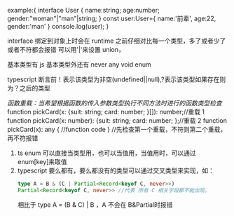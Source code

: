 example:{
interface User {
name:string;
age:number;
gender:"woman"|"man"|string;
}
const user:User={
name:'前辈',
age:22,
gender:'man'
}
console.log(user);
}

interface 绑定到对象上时会在 runtime 之前仔细对比每一个类型，多了或者少了或者不符都会报错
可以用'|'来设置 union，

基本类型有 js 基本类型外还有
never any void enum

typescript 断言前！表示该类型为非空(undefined||null),?表示该类型如果存在则为？之后的类型

_函数重载：当希望根据函数的传入参数类型执行不同方法时进行的函数类型检查_
function pickCard(x: {suit: string; card: number; }[]): number;//重载 1
function pickCard(x: number): {suit: string; card: number; };//重载 2
function pickCard(x): any {
//function code
}
//先检查第一个重载，不符则第二个重载，再不符报错

1. ts enum 可以直接当类型用，也可以当值用，当值用时，可以通过 enum[key]来取值
2. typescript 要么都有，要么都没有的类型可以通过交叉类型来实现，如：
   ```ts
   type A = B & (C | Partial<Record<keyof C, never>>)
   Partial<Record<keyof C, never>> //代表 所有 C 相关字段都不能出现。
   ```
   相比于 type A = (B & C) | B ，A 不会在 B&Partial<C>时报错
